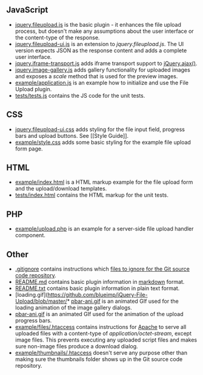 ## JavaScript
* [jquery.fileupload.js](https://github.com/blueimp/jQuery-File-Upload/blob/master/jquery.fileupload.js) is the basic plugin - it enhances the file upload process, but doesn't make any assumptions about the user interface or the content-type of the response.
* [jquery.fileupload-ui.js](https://github.com/blueimp/jQuery-File-Upload/blob/master/jquery.fileupload-ui.js) is an extension to *jquery.fileupload.js*. The UI version expects JSON as the response content and adds a complete user interface.
* [jquery.iframe-transport.js](https://github.com/blueimp/jQuery-File-Upload/blob/master/jquery.iframe-transport.js) adds iframe transport support to [jQuery.ajax()](http://api.jquery.com/jQuery.ajax/).
* [jquery.image-gallery.js](https://github.com/blueimp/jQuery-File-Upload/blob/master/jquery.image-gallery.js) adds gallery functionality for uploaded images and exposes a *scale* method that is used for the preview images.
* [example/application.js](https://github.com/blueimp/jQuery-File-Upload/blob/master/example/application.js) is an example how to initialize and use the File Upload plugin.
* [tests/tests.js](https://github.com/blueimp/jQuery-File-Upload/blob/master/tests/tests.js) contains the JS code for the unit tests.

## CSS
* [jquery.fileupload-ui.css](https://github.com/blueimp/jQuery-File-Upload/blob/master/jquery.fileupload-ui.css) adds styling for the file input field, progress bars and upload buttons. See [[Style Guide]].
* [example/style.css](https://github.com/blueimp/jQuery-File-Upload/blob/master/example/style.css) adds some basic styling for the example file upload form page.

## HTML
* [example/index.html](https://github.com/blueimp/jQuery-File-Upload/blob/master/example/index.html) is a HTML markup example for the file upload form and the upload/download templates.
* [tests/index.html](https://github.com/blueimp/jQuery-File-Upload/blob/master/tests/index.html) contains the HTML markup for the unit tests.

## PHP
* [example/upload.php](https://github.com/blueimp/jQuery-File-Upload/blob/master/example/upload.php) is an example for a server-side file upload handler component.

## Other
* [.gitignore](https://github.com/blueimp/jQuery-File-Upload/blob/master/.gitignore) contains instructions which [files to ignore for the Git source code repository](http://help.github.com/git-ignore/).
* [README.md](https://github.com/blueimp/jQuery-File-Upload/blob/master/README.md) contains basic plugin information in [markdown](http://daringfireball.net/projects/markdown/) format.
* [README.txt](https://github.com/blueimp/jQuery-File-Upload/blob/master/README.txt) contains basic plugin information in plain text format.
* [loading.gif](https://github.com/blueimp/jQuery-File-Upload/blob/master/* [pbar-ani.gif](https://github.com/blueimp/jQuery-File-Upload/blob/master/pbar-ani.gif) is an animated GIf used for the loading animation of the image gallery dialogs.
* [pbar-ani.gif](https://github.com/blueimp/jQuery-File-Upload/blob/master/pbar-ani.gif) is an animated GIf used for the animation of the upload progress bars.
* [example/files/.htaccess](https://github.com/blueimp/jQuery-File-Upload/blob/master/example/files/.htaccess) contains instructions for [Apache](http://httpd.apache.org/) to serve all uploaded files with a content-type of *application/octet-stream*, except image files. This prevents executing any uploaded script files and makes sure non-image files produce a download dialog.
* [example/thumbnails/.htaccess](https://github.com/blueimp/jQuery-File-Upload/blob/master/example/thumbnails/.htaccess) doesn't serve any purpose other than making sure the thumbnails folder shows up in the Git source code repository.